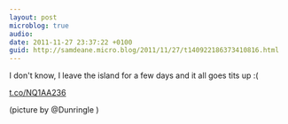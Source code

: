 ```yaml
---
layout: post
microblog: true
audio: 
date: 2011-11-27 23:37:22 +0100
guid: http://samdeane.micro.blog/2011/11/27/t140922186373410816.html
---
```

I don't know, I leave the island for a few days and it all goes tits up :(

[t.co/NQ1AA236](http://t.co/NQ1AA236)

(picture by @Dunringle )
